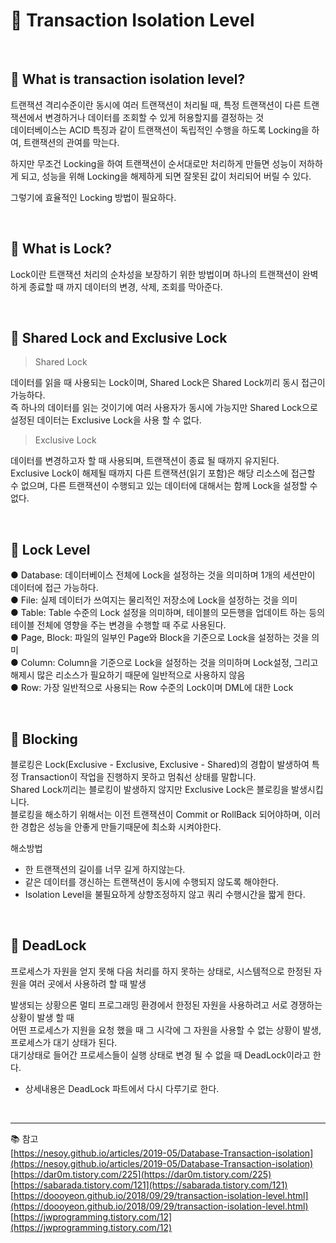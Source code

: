 # 🔑 Transaction Isolation Level

<br>

## 📌 What is transaction isolation level?

트랜잭션 격리수준이란 동시에 여러 트랜잭션이 처리될 때, 특정 트랜잭션이 다른 트랜잭션에서 변경하거나 데이터를 조회할 수 있게 허용할지를 결정하는 것<br>
데이터베이스는 ACID 특징과 같이 트랜잭션이 독립적인 수행을 하도록 Locking을 하여, 트랜잭션의 관여를 막는다.<br>

하지만 무조건 Locking을 하여 트랜잭션이 순서대로만 처리하게 만들면 성능이 저하하게 되고, 성능을 위해 Locking을 해제하게 되면 잘못된 값이 처리되어 버릴 수 있다.

그렇기에 효율적인 Locking 방법이 필요하다.

<br>

## 📌 What is Lock?

Lock이란 트랜잭션 처리의 순차성을 보장하기 위한 방법이며 하나의 트랜잭션이 완벽하게 종료할 때 까지 데이터의 변경, 삭제, 조회를 막아준다.

<br>

## 📌 Shared Lock and Exclusive Lock

> Shared Lock

데이터를 읽을 때 사용되는 Lock이며, Shared Lock은 Shared Lock끼리 동시 접근이 가능하다.<br>
즉 하나의 데이터를 읽는 것이기에 여러 사용자가 동시에 가능지만 Shared Lock으로 설정된 데이터는 Exclusive Lock을 사용 할 수 없다.

> Exclusive Lock

데이터를 변경하고자 할 때 사용되며, 트랜잭션이 종료 될 때까지 유지된다.<br>
Exclusive Lock이 해제될 때까지 다른 트랜잭션(읽기 포함)은 해당 리소스에 접근할 수 없으며, 다른 트랜잭션이 수행되고 있는 데이터에 대해서는 함께 Lock을 설정할 수 없다.

<br>

## 📌 Lock Level

● Database: 데이터베이스 전체에 Lock을 설정하는 것을 의미하며 1개의 세션만이 데이터에 접근 가능하다.<br>
● File: 실제 데이터가 쓰여지는 물리적인 저장소에 Lock을 설정하는 것을 의미<br>
● Table: Table 수준의 Lock 설정을 의미하며, 테이블의 모든행을 업데이트 하는 등의 테이블 전체에 영향을 주는 변경을 수행할 때 주로 사용된다.<br>
● Page, Block: 파일의 일부인 Page와 Block을 기준으로 Lock을 설정하는 것을 의미<br>
● Column: Column을 기준으로 Lock을 설정하는 것을 의미하며 Lock설정, 그리고 해제시 많은 리소스가 필요하기 때문에 일반적으로 사용하지 않음<br>
● Row: 가장 일반적으로 사용되는 Row 수준의 Lock이며 DML에 대한 Lock<br>

<br>

## 📌 Blocking

블로킹은 Lock(Exclusive - Exclusive, Exclusive - Shared)의 경합이 발생하여 특정 Transaction이 작업을 진행하지 못하고 멈춰선 상태를 말합니다.<br>
Shared Lock끼리는 블로킹이 발생하지 않지만 Exclusive Lock은 블로킹을 발생시킵니다.<br>
블로킹을 해소하기 위해서는 이전 트랜잭션이 Commit or RollBack 되어야하며, 이러한 경합은 성능을 안좋게 만들기때문에 최소화 시켜야한다.<br>

해소방법

- 한 트랜잭션의 길이를 너무 길게 하지않는다.
- 같은 데이터를 갱신하는 트랜잭션이 동시에 수행되지 않도록 해야한다.
- Isolation Level을 불필요하게 상향조정하지 않고 쿼리 수행시간을 짧게 한다.

<br>

## 📌 DeadLock

프로세스가 자원을 얻지 못해 다음 처리를 하지 못하는 상태로, 시스템적으로 한정된 자원을 여러 곳에서 사용하려 할 때 발생<br>

발생되는 상황으론 멀티 프로그래밍 환경에서 한정된 자원을 사용하려고 서로 경쟁하는 상황이 발생 할 때<br>
어떤 프로세스가 지원을 요청 했을 때 그 시각에 그 자원을 사용할 수 없는 상황이 발생, 프로세스가 대기 상태가 된다.<br>
대기상태로 들어간 프로세스들이 실행 상태로 변경 될 수 없을 때 DeadLock이라고 한다.

* 상세내용은 DeadLock 파트에서 다시 다루기로 한다.

<br>

---

📚 참고
<br>
[https://nesoy.github.io/articles/2019-05/Database-Transaction-isolation](https://nesoy.github.io/articles/2019-05/Database-Transaction-isolation)
<br>
[https://dar0m.tistory.com/225](https://dar0m.tistory.com/225)
<br>
[https://sabarada.tistory.com/121](https://sabarada.tistory.com/121)
<br>
[https://doooyeon.github.io/2018/09/29/transaction-isolation-level.html](https://doooyeon.github.io/2018/09/29/transaction-isolation-level.html)
<br>
[https://jwprogramming.tistory.com/12](https://jwprogramming.tistory.com/12)
<br>